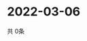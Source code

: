 # 2022-03-06
  共 0条

  <!-- BEGIN -->
  <!-- 最后更新时间Sun Mar 06 2022 22:03:18 GMT+0000 (Coordinated Universal Time) -->
  
  <!-- END -->
  
  